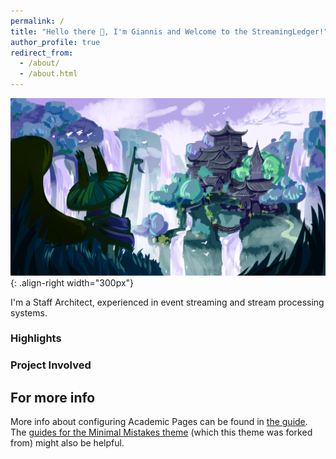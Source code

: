 ```yaml
---
permalink: /
title: "Hello there 👋, I'm Giannis and Welcome to the StreamingLedger!"
author_profile: true
redirect_from: 
  - /about/
  - /about.html
---
```


![House of Streams](/images/hos.png){: .align-right width="300px"}

I'm a Staff Architect, experienced in event streaming and stream processing systems.

### Highlights

### Project Involved

For more info
------
More info about configuring Academic Pages can be found in [the guide](https://academicpages.github.io/markdown/). The [guides for the Minimal Mistakes theme](https://mmistakes.github.io/minimal-mistakes/docs/configuration/) (which this theme was forked from) might also be helpful.
